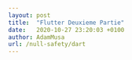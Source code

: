 ```yaml
---
layout: post
title:  "Flutter Deuxieme Partie"
date:   2020-10-27 23:20:03 +0100
author: AdamMusa
url: /null-safety/dart
---
```

